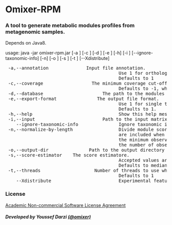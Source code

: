 # Omixer-RPM
### A tool to generate metabolic modules profiles from metagenomic samples.

Depends on Java8.

usage: java -jar omixer-rpm.jar  [-a <ANNOTATION>] [-c <COVERAGE>] [-d <FILE>] [-e <FORMAT>] [-h] [-i <PATH>] [--ignore-taxonomic-info] [-n] [-o <DIRECTORY>] [-s <SCORE-ESTIMATOR>] [-t <THREADS>] [--Xdistribute]

<pre>
 -a,--annotation <ANNOTATION>             Input file annotation.
                                          Use 1 for orthologs only files or 2 for taxonomic annotation followed by orthologs.
                                          Defaults to 1
 -c,--coverage <COVERAGE>                 The minimum coverage cut-off to accept a module [0.0 to 1.0].
                                          Defaults to -1, where the coverage is learned from the coverage distribution of all modules
 -d,--database <FILE>                     The path to the modules database
 -e,--export-format <FORMAT>              The output file format.
                                          Use 1 for single tab separated files containing module id, abundance and coverage. Use 2 for an abundance and a coverage matrices.
                                          Defaults to 1.
 -h,--help                                Show this help message and exit
 -i,--input <PATH>                        Path to the input matrix or input directory with one file per sample
    --ignore-taxonomic-info               Ignore taxonomic info from input file and infer modules for the whole metagenome instead
 -n,--normalize-by-length                 Divide module score by its length. When combined with a median estimator, missing reactions (score = 0 )
                                          are included when estimating the median. If the estimated score equals zero then it is replaced by
                                          the minimum observed reaction score. If this option is specified, score calculation is based only on
                                          the number of observed reactions
 -o,--output-dir <DIRECTORY>              Path to the output directory
 -s,--score-estimator <SCORE-ESTIMATOR>   The score estimatore.
                                          Accepted values are [median|average].
                                          Defaults to median
 -t,--threads <THREADS>                   Number of threads to use when mapping the modules.
                                          Defaults to 1
    --Xdistribute                         Experimental feature - When an ortholog is shared by N modules then its abundance is divided by N.
</pre>

### License
[Academic Non-commercial Software License Agreement](../master/LICENSE)

##### Developed by Youssef Darzi [(@omixer)](https://github.com/omixer)